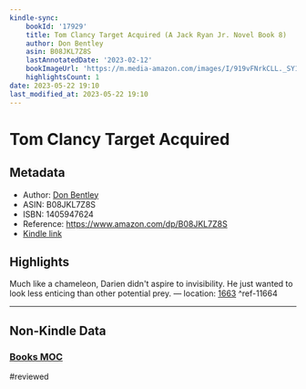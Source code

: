 ```yaml
---
kindle-sync:
    bookId: '17929'
    title: Tom Clancy Target Acquired (A Jack Ryan Jr. Novel Book 8)
    author: Don Bentley
    asin: B08JKL7Z8S
    lastAnnotatedDate: '2023-02-12'
    bookImageUrl: 'https://m.media-amazon.com/images/I/919vFNrkCLL._SY160.jpg'
    highlightsCount: 1
date: 2023-05-22 19:10
last_modified_at: 2023-05-22 19:10
---
```


# Tom Clancy Target Acquired

## Metadata

-   Author: [Don Bentley](https://www.amazon.comundefined)
-   ASIN: B08JKL7Z8S
-   ISBN: 1405947624
-   Reference: https://www.amazon.com/dp/B08JKL7Z8S
-   [Kindle link](kindle://book?action=open&asin=B08JKL7Z8S)

## Highlights

Much like a chameleon, Darien didn't aspire to invisibility. He just wanted to look less enticing than other potential prey. — location: [1663](kindle://book?action=open&asin=B08JKL7Z8S&location=1663) ^ref-11664

---

## Non-Kindle Data

### [Books MOC](Books%20MOC.md)
#reviewed